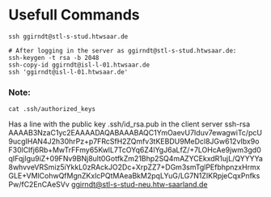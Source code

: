 # Usefull Commands

```
ssh ggirndt@stl-s-stud.htwsaar.de

# After logging in the server as ggirndt@stl-s-stud.htwsaar.de:
ssh-keygen -t rsa -b 2048
ssh-copy-id ggirndt@isl-l-01.htwsaar.de
ssh 'ggirndt@isl-l-01.htwsaar.de'
```

### Note:

```
cat .ssh/authorized_keys
```

Has a line with the public key .ssh/id_rsa.pub in the client server
ssh-rsa AAAAB3NzaC1yc2EAAAADAQABAAABAQC1YmOaevU7Iduv7ewagwiTc/pcU9ucgIHAN4J2h30hrPz+p7FRcSfH2ZQmfv3tKEBDU9MeDcl8JGw612vIbx9oF30lCIfj6Rb+MwTrFFmy65KwlL7TcOYq6Z4lYgJ6aLfZ/+7LOHcAe9jwm3gd0qIFqjlgu9iZ+09FNv9BNj8ult0GotfkZm21Bhp2SQ4mAZYCEkxdR1ujL/QYYYYa8whvveVRSmiz5iYkkL0zRAckJO2Dc+XrpZZ7+DGm3smTglPEfbhpnzxHrmxGLE+VMlCohwQfMgnZKxlcPQtMAeaBkM2pqLYuG/LG7N1ZIKRpjeCqxPnfksPw/fC2EnCAeSVv ggirndt@stl-s-stud-neu.htw-saarland.de
